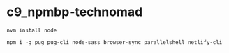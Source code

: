 # c9_npmbp-technomad

```
nvm install node
```

```
npm i -g pug pug-cli node-sass browser-sync parallelshell netlify-cli
```

